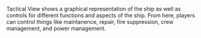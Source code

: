 Tactical View shows a graphical representation of the ship as well as controls for different functions and aspects of the ship.
From here, players can control things like maintanence, repair, fire suppression, crew management, and power management.